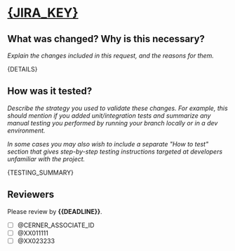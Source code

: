 [{JIRA_KEY}](https://jira2.cerner.com/browse/{JIRA_KEY})
====

What was changed? Why is this necessary?
----

*Explain the changes included in this request, and the reasons for them.*

{DETAILS}

How was it tested?
----

*Describe the strategy you used to validate these changes. For example, this should mention if you added unit/integration tests and summarize any manual testing you performed by running your branch locally or in a dev environment.*

*In some cases you may also wish to include a separate "How to test" section that gives step-by-step testing instructions targeted at developers unfamiliar with the project.*

{TESTING_SUMMARY}

Reviewers
----
Please review by __{{DEADLINE}}__.
- [ ] @CERNER_ASSOCIATE_ID
- [ ] @XX011111
- [ ] @XX023233